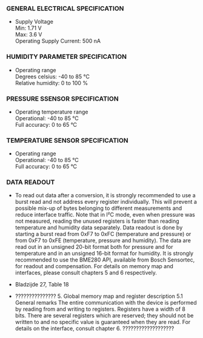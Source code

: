 ### GENERAL ELECTRICAL SPECIFICATION
  - Supply Voltage\
      Min: 1.71 V\
      Max: 3.6 V\
      Operating Supply Current: 500 nA 


### HUMIDITY PARAMETER SPECIFICATION
  - Operating range\
      Degrees celsius: -40 to 85 °C\
      Relative humidity: 0 to 100 %

### PRESSURE SSENSOR SPECIFICATION
  - Operating temperature range\
      Operational: -40 to 85 °C\
      Full accuracy: 0 to 65 °C 

### TEMPERATURE SENSOR SPECIFICATION
  - Operating range\
      Operational: -40 to 85 °C\
      Full accuracy: 0 to 65 °C 

### DATA READOUT
  - To read out data after a conversion, it is strongly recommended to use a burst read and not address
every register individually. This will prevent a possible mix-up of bytes belonging to different
measurements and reduce interface traffic. Note that in I²C mode, even when pressure was not
measured, reading the unused registers is faster than reading temperature and humidity data
separately.
Data readout is done by starting a burst read from 0xF7 to 0xFC (temperature and pressure) or from
0xF7 to 0xFE (temperature, pressure and humidity). The data are read out in an unsigned 20-bit
format both for pressure and for temperature and in an unsigned 16-bit format for humidity. It is
strongly recommended to use the BME280 API, available from Bosch Sensortec, for readout and
compensation. For details on memory map and interfaces, please consult chapters 5 and 6
respectively.

  - Bladzijde 27, Table 18

  - ??????????????? 5. Global memory map and register description
5.1 General remarks
The entire communication with the device is performed by reading from and writing to registers.
Registers have a width of 8 bits. There are several registers which are reserved; they should not be
written to and no specific value is guaranteed when they are read. For details on the interface, consult
chapter 6. ???????????????????
